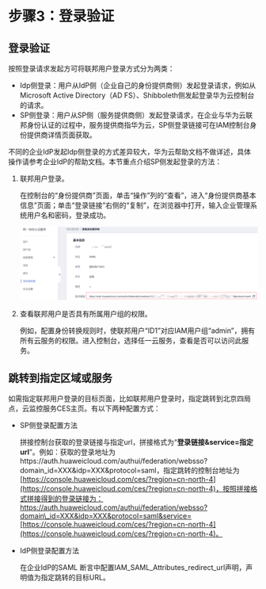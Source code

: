 # 步骤3：登录验证<a name="iam_08_0025"></a>

## 登录验证<a name="section143010173447"></a>

按照登录请求发起方可将联邦用户登录方式分为两类：

-   Idp侧登录：用户从IdP侧（企业自己的身份提供商侧）发起登录请求，例如从Microsoft Active Directory（AD FS）、Shibboleth侧发起登录华为云控制台的请求。
-   SP侧登录：用户从SP侧（服务提供商侧）发起登录请求，在企业与华为云联邦身份认证的过程中，服务提供商指华为云，SP侧登录链接可在IAM控制台身份提供商详情页面获取。

不同的企业IdP发起Idp侧登录的方式差异较大，华为云帮助文档不做详述，具体操作请参考企业IdP的帮助文档。本节重点介绍SP侧发起登录的方法：

1.  联邦用户登录。

    在控制台的“身份提供商”页面，单击“操作”列的“查看”，进入“身份提供商基本信息”页面；单击“登录链接”右侧的“复制”，在浏览器中打开，输入企业管理系统用户名和密码，登录成功。

    ![](figures/身份提供商sp登录.png)

2.  查看联邦用户是否具有所属用户组的权限。

    例如，配置身份转换规则时，使联邦用户“ID1”对应IAM用户组“admin”，拥有所有云服务的权限。进入控制台，选择任一云服务，查看是否可以访问此服务。


## 跳转到指定区域或服务<a name="section44718251444"></a>

如需指定联邦用户登录的目标页面，比如联邦用户登录时，指定跳转到北京四局点，云监控服务CES主页。有以下两种配置方式：

-   SP侧登录配置方法

    拼接控制台获取的登录链接与指定url，拼接格式为“**登录链接&service=指定url**”。例如：获取的登录地址为https://auth.huaweicloud.com/authui/federation/websso?domain\_id=XXX&idp=XXX&protocol=saml，指定跳转的控制台地址为[https://console.huaweicloud.com/ces/?region=cn-north-4](https://console.huaweicloud.com/ces/?region=cn-north-4)，按照拼接格式拼接得到的登录链接为：https://auth.huaweicloud.com/authui/federation/websso?domain\_id=XXX&idp=XXX&protocol=saml&service=[https://console.huaweicloud.com/ces/?region=cn-north-4](https://console.huaweicloud.com/ces/?region=cn-north-4)。

-   IdP侧登录配置方法

    在企业IdP的SAML 断言中配置IAM\_SAML\_Attributes\_redirect\_url声明，声明值为指定跳转的目标URL。


